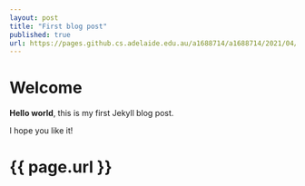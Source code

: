 ```yaml
---
layout: post
title: "First blog post"
published: true
url: https://pages.github.cs.adelaide.edu.au/a1688714/a1688714/2021/04/12/first-post.html
---
```


# Welcome

**Hello world**, this is my first Jekyll blog post.

I hope you like it!

<h1>{{ page.url }}</h1>